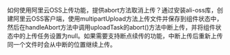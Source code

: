 如何使用阿里云OSS上传功能，提供abort方法取消上传？通过安装ali-oss库，创建阿里云OSS客户端，使用multipartUpload方法上传文件并保存到组件状态中，然后在handleAbort方法中调用uploadTask的abort()方法中断上传，并将组件状态中的上传任务设置为null。如果需要支持断点续传的功能，中断上传后重新上传同一个文件时会从中断的位置继续上传。
